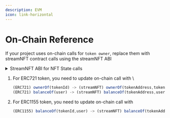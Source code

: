 ```yaml
---
description: EVM
icon: link-horizontal
---
```


# On-Chain Reference

If your project uses on-chain calls for `token owner`, replace them with streamNFT contract calls using the streamNFT ABI

<details>

<summary>StreamNFT ABI for NFT State calls</summary>

```json
[
  {
    "inputs": [
      {
        "internalType": "uint256",
        "name": "tokenId",
        "type": "uint256"
      }
    ],
    "name": "ownerOf",
    "outputs": [
      {
        "internalType": "address",
        "name": "",
        "type": "address"
      }
    ],
    "stateMutability": "view",
    "type": "function"
  },
  {
    "inputs": [
      {
        "internalType": "address",
        "name": "tokenAddress",
        "type": "address"
      },
      {
        "internalType": "uint256",
        "name": "tokenId",
        "type": "uint256"
      },
      {
        "internalType": "address",
        "name": "user",
        "type": "address"
      }
    ],
    "name": "balanceOf",
    "outputs": [
      {
        "internalType": "uint256",
        "name": "",
        "type": "uint256"
      }
    ],
    "stateMutability": "view",
    "type": "function"
  },
  {
    "inputs": [
      {
        "internalType": "address",
        "name": "tokenAddress",
        "type": "address"
      },
      {
        "internalType": "address",
        "name": "user",
        "type": "address"
      }
    ],
    "name": "balanceOf",
    "outputs": [
      {
        "internalType": "uint256",
        "name": "",
        "type": "uint256"
      }
    ],
    "stateMutability": "view",
    "type": "function"
  }
]
```

</details>

1.  For ERC721 token, you need to update on-chain call with \


    ```javascript
    (ERC721) ownerOf(tokenId) -> (streamNFT) ownerOf(tokenAddress,tokenId)
    (ERC721) balanceOf(user) -> (streamNFT) balanceOf(tokenAddress,user)
    ```
2.  For ERC1155 token, you need to update on-chain call with&#x20;



    ```javascript
    (ERC1155) balanceOf(tokenId,user) -> (streamNFT) balanceOf(tokenAddress,tokenId,user)
    ```
